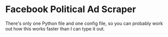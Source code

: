 # Facebook Political Ad Scraper

There's only one Python file and one config file, so you can probably work out how this works faster than I can type it out.
